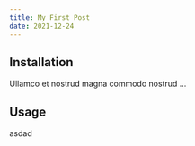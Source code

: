```yaml
---
title: My First Post
date: 2021-12-24
---
```


## Installation

Ullamco et nostrud magna commodo nostrud ...

## Usage

asdad
